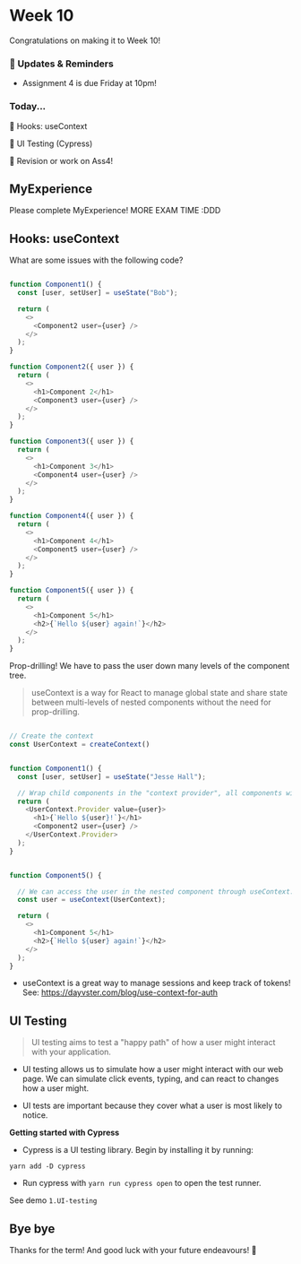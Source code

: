 # Week 10

Congratulations on making it to Week 10!

### 📢 Updates & Reminders

- Assignment 4 is due Friday at 10pm!

### Today...

🔄 Hooks: useContext

💈 UI Testing (Cypress)

🎉 Revision or work on Ass4!

## MyExperience

Please complete MyExperience! MORE EXAM TIME :DDD

## Hooks: useContext

What are some issues with the following code?

```Javascript

function Component1() {
  const [user, setUser] = useState("Bob");

  return (
    <>
      <Component2 user={user} />
    </>
  );
}

function Component2({ user }) {
  return (
    <>
      <h1>Component 2</h1>
      <Component3 user={user} />
    </>
  );
}

function Component3({ user }) {
  return (
    <>
      <h1>Component 3</h1>
      <Component4 user={user} />
    </>
  );
}

function Component4({ user }) {
  return (
    <>
      <h1>Component 4</h1>
      <Component5 user={user} />
    </>
  );
}

function Component5({ user }) {
  return (
    <>
      <h1>Component 5</h1>
      <h2>{`Hello ${user} again!`}</h2>
    </>
  );
}

```

Prop-drilling! We have to pass the user down many levels of the component tree.

> useContext is a way for React to manage global state and share state between multi-levels of nested components without the need for prop-drilling.

```Javascript

// Create the context
const UserContext = createContext()


function Component1() {
  const [user, setUser] = useState("Jesse Hall");

  // Wrap child components in the "context provider", all components within the tree will have access to the "UserContext".
  return (
    <UserContext.Provider value={user}>
      <h1>{`Hello ${user}!`}</h1>
      <Component2 user={user} />
    </UserContext.Provider>
  );
}


function Component5() {

  // We can access the user in the nested component through useContext.
  const user = useContext(UserContext);

  return (
    <>
      <h1>Component 5</h1>
      <h2>{`Hello ${user} again!`}</h2>
    </>
  );
}
```

- useContext is a great way to manage sessions and keep track of tokens! See: https://dayvster.com/blog/use-context-for-auth

## UI Testing

> UI testing aims to test a "happy path" of how a user might interact with your application.

- UI testing allows us to simulate how a user might interact with
  our web page. We can simulate click events, typing, and can
  react to changes how a user might.

- UI tests are important because they cover what a user is most
  likely to notice.

**Getting started with Cypress**

- Cypress is a UI testing library. Begin by installing it by running:

`yarn add -D cypress`

- Run cypress with `yarn run cypress open` to open the test runner.

See demo `1.UI-testing`

## Bye bye

Thanks for the term! And good luck with your future endeavours! 🥳
